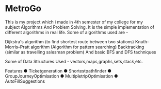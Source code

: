 # MetroGo
This is my project which i made in  4th semester of my college for my subject Algorithms And Problem Solving.
It is the simple implementation of different algorithms in real life.
Some of algorithms used are - 

Dijkstra's algorithm (to find shortest route between two stations)
Knuth–Morris–Pratt algorithm (Algorithm for pattern searching)
Backtracking (similar as travelling salesman problem)
And basic BFS and DFS tachniques

Some of Data Structures Used - 
vectors,maps,graphs,sets,stack,etc.

Features
● Ticketgeneration
● Shortestpathfinder
● GroupJourneyOptimisation 
● MultipletripOptimisation
● AutoFillSuggestions
